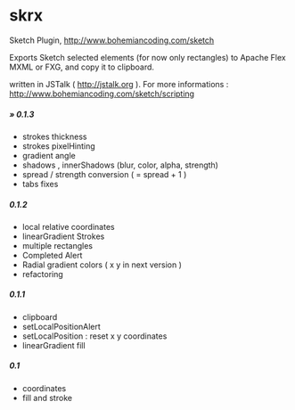 skrx
====
Sketch Plugin, http://www.bohemiancoding.com/sketch

Exports Sketch selected elements (for now only rectangles) to Apache Flex MXML or FXG, and copy it to clipboard.

written in JSTalk ( http://jstalk.org ). For more informations : http://www.bohemiancoding.com/sketch/scripting

##### » 0.1.3
- strokes thickness
- strokes pixelHinting
- gradient angle
- shadows , innerShadows (blur, color, alpha, strength)
- spread / strength conversion ( = spread + 1 )
- tabs fixes

##### 0.1.2
- local relative coordinates
- linearGradient Strokes 
- multiple rectangles
- Completed Alert
- Radial gradient colors ( x y in next version )
- refactoring

##### 0.1.1
- clipboard
- setLocalPositionAlert
- setLocalPosition : reset x y coordinates
- linearGradient fill

##### 0.1
-  coordinates
-  fill and stroke
